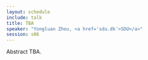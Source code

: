 ```yaml
---
layout: schedule
include: talk
title: TBA
speaker: "Yongluan Zhou, <a href='sdu.dk'>SDU</a>"
session: s06
---
```


Abstract TBA.
